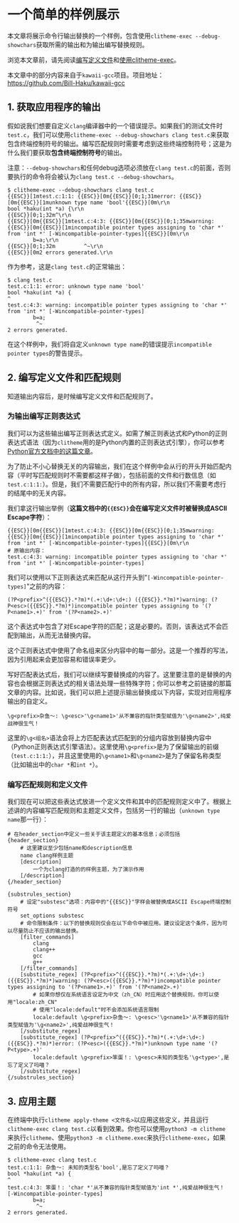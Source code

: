 # 一个简单的样例展示

本文章将展示命令行输出替换的一个样例，包含使用`clitheme-exec --debug-showchars`获取所需的输出和为输出编写替换规则。

浏览本文章前，请先阅读[编写定义文件](编写定义文件.md)和[使用clitheme-exec](使用clitheme-exec.md)。

本文章中的部分内容来自于`kawaii-gcc`项目。项目地址：https://github.com/Bill-Haku/kawaii-gcc

## 1. 获取应用程序的输出

假如说我们想要自定义`clang`编译器中的一个错误提示。如果我们的测试文件时`test.c`，我们可以使用`clitheme-exec --debug-showchars clang test.c`来获取包含终端控制符号的输出。编写匹配规则时需要考虑到这些终端控制符号；这是为什么我们要获取**包含终端控制符号**的输出。

注意：`--debug-showchars`和任何debug选项必须放在`clang test.c`的前面，否则要执行的命令将会被认为`clang test.c --debug-showchars`。

```plaintext
$ clitheme-exec --debug-showchars clang test.c
{{ESC}}[1mtest.c:1:1: {{ESC}}[0m{{ESC}}[0;1;31merror: {{ESC}}[0m{{ESC}}[1munknown type name 'bool'{{ESC}}[0m\r\n
bool *haku(int *a) {\r\n
{{ESC}}[0;1;32m^\r\n
{{ESC}}[0m{{ESC}}[1mtest.c:4:3: {{ESC}}[0m{{ESC}}[0;1;35mwarning: {{ESC}}[0m{{ESC}}[1mincompatible pointer types assigning to 'char *' from 'int *' [-Wincompatible-pointer-types]{{ESC}}[0m\r\n
        b=a;\r\n
{{ESC}}[0;1;32m         ^~\r\n
{{ESC}}[0m2 errors generated.\r\n
```

作为参考，这是`clang test.c`的正常输出：

```plaintext
$ clang test.c
test.c:1:1: error: unknown type name 'bool'
bool *haku(int *a) {
^
test.c:4:3: warning: incompatible pointer types assigning to 'char *' from 'int *' [-Wincompatible-pointer-types]
        b=a;
         ^~
2 errors generated.
```

在这个样例中，我们将自定义`unknown type name`的错误提示`incompatible pointer types`的警告提示。

## 2. 编写定义文件和匹配规则

知道输出内容后，是时候编写定义文件和匹配规则了。

### 为输出编写正则表达式

我们可以为这些输出编写正则表达式定义。如需了解正则表达式和Python的正则表达式语法（因为`clitheme`用的是Python内置的正则表达式引擎），你可以参考[Python官方文档中的这篇文章](https://docs.python.org/zh-cn/3/howto/regex.html)。

为了防止不小心替换无关的内容输出，我们在这个样例中会从行的开头开始匹配内容（平时写匹配规则时不需要都这样子做），包括前面的文件和行数信息（如`test.c:1:1:`）。但是，我们不需要匹配行中的所有内容，所以我们不需要考虑行的结尾中的无关内容。

我们拿这行输出举例（**这篇文档中的`{{ESC}}`会在编写定义文件时被替换成ASCII Escape字符**）：

```plaintext
{{ESC}}[0m{{ESC}}[1mtest.c:4:3: {{ESC}}[0m{{ESC}}[0;1;35mwarning: {{ESC}}[0m{{ESC}}[1mincompatible pointer types assigning to 'char *' from 'int *' [-Wincompatible-pointer-types]{{ESC}}[0m\r\n
# 原输出内容：
test.c:4:3: warning: incompatible pointer types assigning to 'char *' from 'int *' [-Wincompatible-pointer-types]
```

我们可以使用以下正则表达式来匹配从这行开头到"`[-Wincompatible-pointer-types]`"之前的内容：

```plaintext
(?P<prefix>^({{ESC}}.*?m)*(.+:\d+:\d+:) ({{ESC}}.*?m)*)warning: (?P<esc>({{ESC}}.*?m)*)incompatible pointer types assigning to '(?P<name1>.+)' from '(?P<name2>.+)'
```

这个表达式中包含了对Escape字符的匹配；这是必要的。否则，该表达式不会匹配到输出，从而无法替换内容。

这个正则表达式中使用了命名组来区分内容中的每一部分。这是一个推荐的写法，因为引用起来会更加容易和错误率更少。

写好匹配表达式后，我们可以继续写要替换成的内容了。这里要注意的是替换的内容也会根据正则表达式的相关语法处理一些特殊字符；你可以参考之前链接的那篇文章的内容。比如说，我们可以把上述提示输出替换成以下内容，实现对应用程序输出的自定义。

```plaintext
\g<prefix>杂鱼～: \g<esc>'\g<name1>'从不兼容的指针类型赋值为'\g<name2>',纯爱战神很生气！
```

这里的`\g<组名>`语法会将上方匹配表达式匹配到的分组内容放到替换内容中（Python正则表达式引擎语法）。这里使用`\g<prefix>`是为了保留输出的前缀（`test.c:1:1:`），并且这里使用的`\g<name1>`和`\g<name2>`是为了保留名称类型（比如输出中的`char *`和`int *`）。

### 编写匹配规则和定义文件

我们现在可以把这些表达式放进一个定义文件和其中的匹配规则定义中了。根据上述讲的内容编写匹配规则和主题定义文件，包括另一行的输出（`unknown type name`那一行）：

```plaintext
# 在header_section中定义一些关于该主题定义的基本信息；必须包括
{header_section}
    # 这里建议至少包括name和description信息
    name clang样例主题
    [description]
        一个为clang打造的的样例主题，为了演示作用
    [/description]
{/header_section}

{substrules_section}
    # 设定"substesc"选项：内容中的"{{ESC}}"字样会被替换成ASCII Escape终端控制符号
    set_options substesc
    # 命令限制条件：以下的替换规则仅会在以下命令中被应用。建议设定这个条件，因为可以尽量防止不应该的输出替换。
    [filter_commands]
        clang
        clang++
        gcc
        g++
    [/filter_commands]
    [substitute_regex] (?P<prefix>^({{ESC}}.*?m)*(.+:\d+:\d+:) ({{ESC}}.*?m)*)warning: (?P<esc>({{ESC}}.*?m)*)incompatible pointer types assigning to '(?P<name1>.+)' from '(?P<name2>.+)'
        # 如果你想仅在系统语言设定为中文（zh_CN）时应用这个替换规则，你可以使用"locale:zh_CN"
        # 使用"locale:default"时不会添加系统语言限制
        locale:default \g<prefix>杂鱼～: \g<esc>'\g<name1>'从不兼容的指针类型赋值为'\g<name2>',纯爱战神很生气！
    [/substitute_regex]
    [substitute_regex] (?P<prefix>^({{ESC}}.*?m)*(.+:\d+:\d+:) ({{ESC}}.*?m)*)error: (?P<esc>({{ESC}}.*?m)*)unknown type name '(?P<type>.+)'
        locale:default \g<prefix>笨蛋！: \g<esc>未知的类型名'\g<type>',是忘了定义了吗喵？
    [/substitute_regex]
{/substrules_section}
```

## 3. 应用主题

在终端中执行`clitheme apply-theme <文件名>`以应用这些定义，并且运行`clitheme-exec clang test.c`以看到效果。你也可以使用`python3 -m clitheme`来执行`clitheme`、使用`python3 -m clitheme.exec`来执行`clitheme-exec`，如果之前的命令无法使用。

```plaintext
$ clitheme-exec clang test.c
test.c:1:1: 杂鱼～: 未知的类型名'bool',是忘了定义了吗喵？
bool *haku(int *a) {
^
test.c:4:3: 笨蛋！: 'char *'从不兼容的指针类型赋值为'int *',纯爱战神很生气！ [-Wincompatible-pointer-types]
        b=a;
         ^~
2 errors generated.
```
